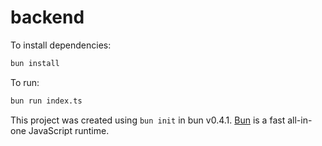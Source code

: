 # backend

To install dependencies:

```bash
bun install
```

To run:

```bash
bun run index.ts
```

This project was created using `bun init` in bun v0.4.1. [Bun](https://bun.sh) is a fast all-in-one JavaScript runtime.
